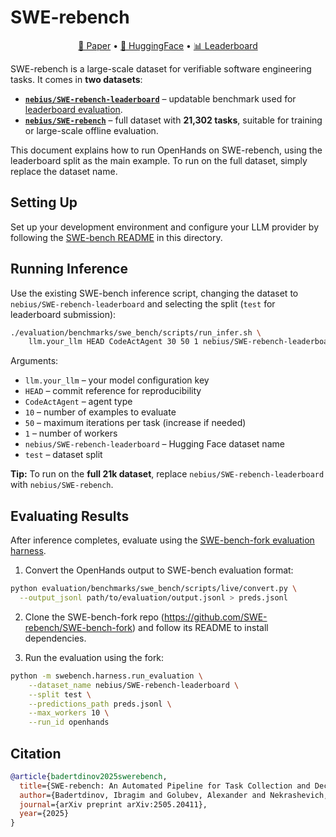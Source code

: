 # SWE-rebench

<p align="center">
<a href="https://arxiv.org/abs/2505.20411">📃 Paper</a>
•
<a href="https://huggingface.co/datasets/nebius/SWE-rebench">🤗 HuggingFace</a>
•
<a href="https://swe-rebench.com/leaderboard">📊 Leaderboard</a>
</p>

SWE-rebench is a large-scale dataset for verifiable software engineering tasks.
It comes in **two datasets**:

* **[`nebius/SWE-rebench-leaderboard`](https://huggingface.co/datasets/nebius/SWE-rebench-leaderboard)** – updatable benchmark used for [leaderboard evaluation](https://swe-rebench.com/leaderboard).
* **[`nebius/SWE-rebench`](https://huggingface.co/datasets/nebius/SWE-rebench)** – full dataset with **21,302 tasks**, suitable for training or large-scale offline evaluation.

This document explains how to run OpenHands on SWE-rebench, using the leaderboard split as the main example.
To run on the full dataset, simply replace the dataset name.


## Setting Up

Set up your development environment and configure your LLM provider by following the [SWE-bench README](README.md) in this directory.


## Running Inference

Use the existing SWE-bench inference script, changing the dataset to `nebius/SWE-rebench-leaderboard` and selecting the split (`test` for leaderboard submission):

```bash
./evaluation/benchmarks/swe_bench/scripts/run_infer.sh \
    llm.your_llm HEAD CodeActAgent 30 50 1 nebius/SWE-rebench-leaderboard test
```

Arguments:

* `llm.your_llm` – your model configuration key
* `HEAD` – commit reference for reproducibility
* `CodeActAgent` – agent type
* `10` – number of examples to evaluate
* `50` – maximum iterations per task (increase if needed)
* `1` – number of workers
* `nebius/SWE-rebench-leaderboard` – Hugging Face dataset name
* `test` – dataset split

**Tip:** To run on the **full 21k dataset**, replace `nebius/SWE-rebench-leaderboard` with `nebius/SWE-rebench`.


## Evaluating Results

After inference completes, evaluate using the [SWE-bench-fork evaluation harness](https://github.com/SWE-rebench/SWE-bench-fork).

1. Convert the OpenHands output to SWE-bench evaluation format:

```bash
python evaluation/benchmarks/swe_bench/scripts/live/convert.py \
  --output_jsonl path/to/evaluation/output.jsonl > preds.jsonl
```

2. Clone the SWE-bench-fork repo (https://github.com/SWE-rebench/SWE-bench-fork) and follow its README to install dependencies.


3. Run the evaluation using the fork:

```bash
python -m swebench.harness.run_evaluation \
    --dataset_name nebius/SWE-rebench-leaderboard \
    --split test \
    --predictions_path preds.jsonl \
    --max_workers 10 \
    --run_id openhands
```


## Citation

```bibtex
@article{badertdinov2025swerebench,
  title={SWE-rebench: An Automated Pipeline for Task Collection and Decontaminated Evaluation of Software Engineering Agents},
  author={Badertdinov, Ibragim and Golubev, Alexander and Nekrashevich, Maksim and Shevtsov, Anton and Karasik, Simon and Andriushchenko, Andrei and Trofimova, Maria and Litvintseva, Daria and Yangel, Boris},
  journal={arXiv preprint arXiv:2505.20411},
  year={2025}
}
```
